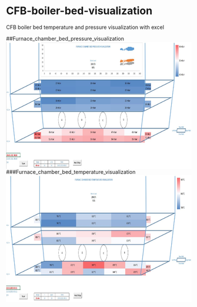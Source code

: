 # CFB-boiler-bed-visualization
CFB boiler bed temperature and pressure visualization with excel



##Furnace_chamber_bed_pressure_visualization
<a href="url"><img src="https://github.com/agurani/CFB-boiler-bed-visualization/blob/main/Visualization/Furnace_chamber_bed_pressure_visualization.JPG" align="left" height="345" width="853" ></a> <br/>
###Furnace_chamber_bed_temperature_visualization
<a href="url"><img src="https://github.com/agurani/CFB-boiler-bed-visualization/blob/main/Visualization/Furnace_chamber_bed_temperature_visualization.JPG" align="left" height="345" width="853" ></a> <br/>



